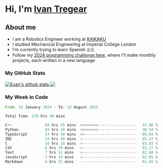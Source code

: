 # Hi, I'm [Ivan Tregear](https://www.linkedin.com/in/ivantregear/)

## About me

* I am a Robotics Engineer working at [KAIKAKU](https://github.com/KAIKAKU-AI)
* I studied Mechanical Engineering at Imperial College London
* I'm currently trying to learn Spanish :es:
* Follow my [2024 programming challenge here](https://github.com/ITregear?tab=repositories), where I'll make monthly projects, each written in a new language


### My GitHub Stats

<a href="#my-github-stats">
  <img align="center" src="https://github-readme-stats.vercel.app/api?username=itregear&count_private=true&show_icons=true&include_all_commits=true&theme=material-palenight" alt="Euan's github stats" />
</a>

<a href="#my-github-stats">
  <img align="center" src="https://github-readme-stats.vercel.app/api/top-langs/?username=itregear&layout=compact&theme=material-palenight" />
</a>

### My Week in Code
<!--START_SECTION:waka-->

```rust
From: 14 January 2024 - To: 18 August 2025

Total Time: 270 hrs 40 mins

C++               84 hrs 55 mins  >>>>>>>>-----------------   31.08 %
Python            83 hrs 28 mins  >>>>>>>>-----------------   30.54 %
TypeScript        24 hrs 40 mins  >>-----------------------   09.03 %
INI               14 hrs 40 mins  >------------------------   05.37 %
C                 10 hrs 28 mins  >------------------------   03.83 %
CSV               8 hrs 39 mins   >------------------------   03.17 %
Text              7 hrs 52 mins   >------------------------   02.88 %
JavaScript        7 hrs 14 mins   >------------------------   02.65 %
Markdown          4 hrs 22 mins   -------------------------   01.60 %
```

<!--END_SECTION:waka-->
